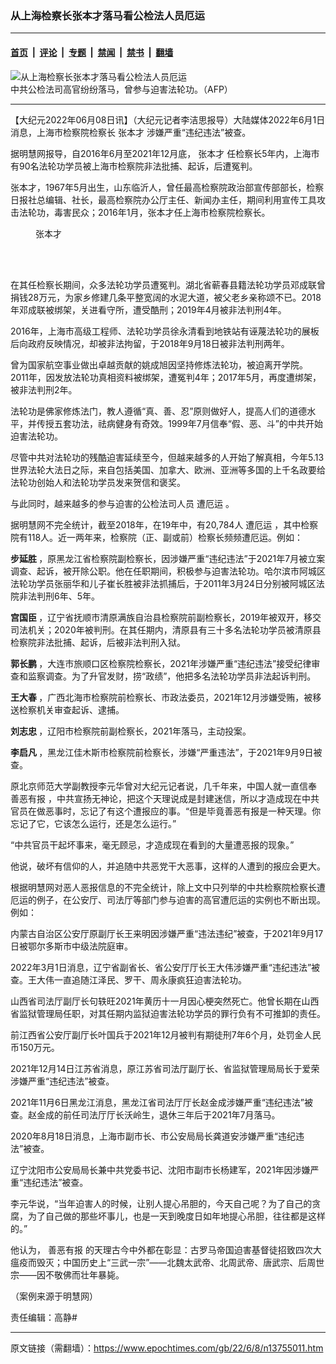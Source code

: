 ### 从上海检察长张本才落马看公检法人员厄运

---

#### [首页](../../../..?n13755011) &nbsp;|&nbsp; [评论](../../../../../epoch-comment?n13755011) &nbsp;|&nbsp; [专题](../../../../../epoch-special?n13755011) &nbsp;|&nbsp; [禁闻](../../../../../epoch-news?n13755011) &nbsp;|&nbsp; [禁书](../../../../../books?n13755011) &nbsp;|&nbsp; [翻墙](https://github.com/gfw-breaker/nogfw/blob/master/README.md?n13755011)


<div><img alt="从上海检察长张本才落马看公检法人员厄运" class="attachment-djy_600_400 size-djy_600_400 wp-post-image" src="https://i.epochtimes.com/assets/uploads/2022/06/id13755177-AFP-600x370.jpg"/>
<div class="caption">
 中共公检法司高官纷纷落马，曾参与迫害法轮功。（AFP）
</div></div><hr/><div class="post_content" id="artbody" itemprop="articleBody">
 <!-- article content begin -->
 <p>
  【大纪元2022年06月08日讯】（大纪元记者李洁思报导）大陆媒体2022年6月1日消息，上海市检察院检察长
  <ok href="https://www.epochtimes.com/gb/tag/%E5%BC%A0%E6%9C%AC%E6%89%8D.html">
   张本才
  </ok>
  涉嫌严重“违纪违法”被查。
 </p>
 <p>
  据明慧网报导，自2016年6月至2021年12月底，
  <ok href="https://www.epochtimes.com/gb/tag/%E5%BC%A0%E6%9C%AC%E6%89%8D.html">
   张本才
  </ok>
  任检察长5年内，上海市有90名法轮功学员被上海市检察院非法批捕、起诉，后遭冤判。
 </p>
 <p>
  张本才，1967年5月出生，山东临沂人，曾任最高检察院政治部宣传部部长，检察日报社总编辑、社长，最高检察院办公厅主任、新闻办主任，期间利用宣传工具攻击法轮功，毒害民众；2016年1月，张本才任上海市检察院检察长。
 </p>
 <figure aria-describedby="caption-attachment-13755096" class="wp-caption aligncenter" id="attachment_13755096" style="width: 100px">
  <ok href="https://i.epochtimes.com/assets/uploads/2022/06/id13755096-42a98226cffc1e17adbb76f74190f603728de9f4_Fotor.jpg" target="_blank">
   <img alt="" class="wp-image-13755096" src="https://i.epochtimes.com/assets/uploads/2022/06/id13755096-42a98226cffc1e17adbb76f74190f603728de9f4_Fotor.jpg"/>
  </ok>
  <br/><figcaption class="wp-caption-text" id="caption-attachment-13755096">
   张本才
  </figcaption><br/>
 </figure><br/>
 <p>
  在其任检察长期间，众多法轮功学员遭冤判。湖北省蕲春县籍法轮功学员邓成联曾捐钱28万元，为家乡修建几条平整宽阔的水泥大道，被父老乡亲称颂不已。2018年邓成联被绑架，关进看守所，遭受酷刑；2019年4月被非法判刑4年。
 </p>
 <p>
  2016年，上海市高级工程师、法轮功学员徐永清看到地铁站有诬蔑法轮功的展板后向政府反映情况，却被非法拘留，于2018年9月18日被非法判刑两年。
 </p>
 <p>
  曾为国家航空事业做出卓越贡献的姚成旭因坚持修炼法轮功，被迫离开学院。2011年，因发放法轮功真相资料被绑架，遭冤判4年；2017年5月，再度遭绑架，被非法判刑2年。
 </p>
 <p>
  法轮功是佛家修炼法门，教人遵循“真、善、忍”原则做好人，提高人们的道德水平，并传授五套功法，祛病健身有奇效。1999年7月信奉“假、恶、斗”的中共开始迫害法轮功。
 </p>
 <p>
  尽管中共对法轮功的残酷迫害延续至今，但越来越多的人开始了解真相，今年5.13世界法轮大法日之际，来自包括美国、加拿大、欧洲、亚洲等多国的上千名政要给法轮功创始人和法轮功学员发来贺信和褒奖。
 </p>
 <p>
  与此同时，越来越多的参与迫害的公检法司人员
  <ok href="https://www.epochtimes.com/gb/tag/%E9%81%AD%E5%8E%84%E8%BF%90.html">
   遭厄运
  </ok>
  。
 </p>
 <p>
  据明慧网不完全统计，截至2018年，在19年中，有20,784人
  <ok href="https://www.epochtimes.com/gb/tag/%E9%81%AD%E5%8E%84%E8%BF%90.html">
   遭厄运
  </ok>
  ，其中检察院有118人。近一两年来，检察院（正、副或前）检察长频频遭厄运。例如：
 </p>
 <p>
  <strong>
   <ok href="https://www.epochtimes.com/gb/tag/%E6%AD%A5%E5%BB%B6%E8%83%9C.html">
    步延胜
   </ok>
  </strong>
  ，原黑龙江省检察院副检察长，因涉嫌严重“违纪违法”于2021年7月被立案调查、起诉，被开除公职。他在任职期间，积极参与迫害法轮功。哈尔滨市阿城区法轮功学员张丽华和儿子崔长胜被非法抓捕后，于2011年3月24日分别被阿城区法院非法判刑6年、5年。
 </p>
 <p>
  <strong>
   宫国臣
  </strong>
  ，辽宁省抚顺市清原满族自治县检察院前副检察长，2019年被双开，移交司法机关；2020年被判刑。在其任期内，清原县有三十多名法轮功学员被清原县检察院非法批捕、起诉，后被非法判刑入狱。
 </p>
 <p>
  <strong>
   郭长鹏
  </strong>
  ，大连市旅顺口区检察院检察长，2021年涉嫌严重“违纪违法”接受纪律审查和监察调查。为了升官发财，捞“政绩”，他把多名法轮功学员非法起诉判刑。
 </p>
 <p>
  <strong>
   王大春
  </strong>
  ，广西北海市检察院前检察长、市政法委员，2021年12月涉嫌受贿，被移送检察机关审查起诉、逮捕。
 </p>
 <p>
  <strong>
   刘志忠
  </strong>
  ，辽阳市检察院前副检察长，2021年落马，主动投案。
 </p>
 <p>
  <strong>
   李启凡
  </strong>
  ，黑龙江佳木斯市检察院前检察长，涉嫌“严重违法”，于2021年9月9日被查。
 </p>
 <p>
  原北京师范大学副教授李元华曾对大纪元记者说，几千年来，中国人就一直信奉
  <ok href="https://www.epochtimes.com/gb/tag/%E5%96%84%E6%81%B6%E6%9C%89%E6%8A%A5.html">
   善恶有报
  </ok>
  ，中共宣扬无神论，把这个天理说成是封建迷信，所以才造成现在中共官员在做恶事时，忘记了有这个遭报应的事。“但是毕竟善恶有报是一种天理。你忘记了它，它该怎么运行，还是怎么运行。”
 </p>
 <p>
  “中共官员干起坏事来，毫无顾忌，才造成现在看到的大量遭恶报的现象。”
 </p>
 <p>
  他说，破坏有信仰的人，并追随中共恶党干大恶事，这样的人遭到的报应会更大。
 </p>
 <p>
  根据明慧网对恶人恶报信息的不完全统计，除上文中只列举的中共检察院检察长遭厄运的例子，在公安厅、司法厅等部门参与迫害的高官遭厄运的实例也不断出现。例如：
 </p>
 <p>
  内蒙古自治区公安厅原副厅长王来明因涉嫌严重“违法违纪”被查，于2021年9月17日被鄂尔多斯市中级法院庭审。
 </p>
 <p>
  2022年3月1日消息，辽宁省副省长、省公安厅厅长王大伟涉嫌严重“违纪违法”被查。王大伟一直追随江泽民、罗干、周永康疯狂迫害法轮功。
 </p>
 <p>
  山西省司法厅副厅长句轶旺2021年黄历十一月因心梗突然死亡。他曾长期在山西省监狱管理局任职，对其任期内监狱迫害法轮功学员的罪行负有不可推卸的责任。
 </p>
 <p>
  前江西省公安厅副厅长叶国兵于2021年12月被判有期徒刑7年6个月，处罚金人民币150万元。
 </p>
 <p>
  2021年12月14日江苏省消息，原江苏省司法厅副厅长、省监狱管理局局长于爱荣涉嫌严重“违纪违法”被查。
 </p>
 <p>
  2021年11月6日黑龙江消息，黑龙江省司法厅厅长赵金成涉嫌严重“违纪违法”被查。赵金成的前任司法厅厅长沃岭生，退休三年后于2021年7月落马。
 </p>
 <p>
  2020年8月18日消息，上海市副市长、市公安局局长龚道安涉嫌严重“违纪违法”被查。
 </p>
 <p>
  辽宁沈阳市公安局局长兼中共党委书记、沈阳市副市长杨建军，2021年因涉嫌严重“违纪违法”被查。
 </p>
 <p>
  李元华说，“当年迫害人的时候，让别人提心吊胆的，今天自己呢？为了自己的贪腐，为了自己做的那些坏事儿，也是一天到晚度日如年地提心吊胆，往往都是这样的。”
 </p>
 <p>
  他认为，
  <ok href="https://www.epochtimes.com/gb/tag/%E5%96%84%E6%81%B6%E6%9C%89%E6%8A%A5.html">
   善恶有报
  </ok>
  的天理古今中外都在彰显：古罗马帝国迫害基督徒招致四次大瘟疫而毁灭；中国历史上“三武一宗”——北魏太武帝、北周武帝、唐武宗、后周世宗——因不敬佛而壮年暴毙。
 </p>
 <p>
  （案例来源于明慧网）
 </p>
 <p>
  责任编辑：高静#
 </p>
 <!-- article content end -->
 <div id="below_article_ad">
 </div>
</div>


---

原文链接（需翻墙）：https://www.epochtimes.com/gb/22/6/8/n13755011.htm